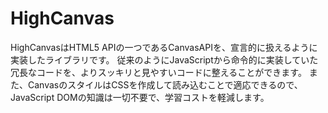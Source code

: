 # HighCanvas
HighCanvasはHTML5 APIの一つであるCanvasAPIを、宣言的に扱えるように実装したライブラリです。
従来のようにJavaScriptから命令的に実装していた冗長なコードを、よりスッキリと見やすいコードに整えることができます。
また、CanvasのスタイルはCSSを作成して読み込むことで適応できるので、JavaScript DOMの知識は一切不要で、学習コストを軽減します。